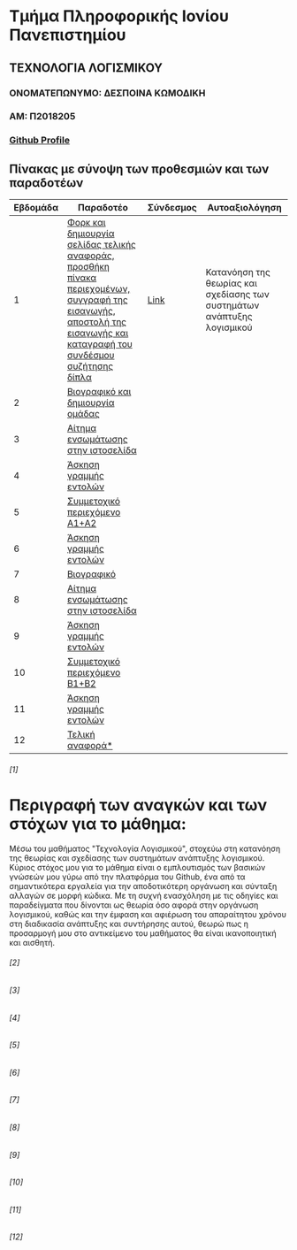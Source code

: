 # Τμήμα Πληροφορικής Ιονίου Πανεπιστημίου
## ΤΕΧΝΟΛΟΓΙΑ ΛΟΓΙΣΜΙΚΟΥ

### ΟΝΟΜΑΤΕΠΩΝΥΜΟ: ΔΕΣΠΟΙΝΑ ΚΩΜΟΔΙΚΗ
### ΑΜ: Π2018205
### [Github Profile](https://github.com/despina-komo)

## Πίνακας με σύνοψη των προθεσμιών και των παραδοτέων

| Εβδομάδα | Παραδοτέο | Σύνδεσμος  | Αυτοαξιολόγηση  |
| --- | --- | --- | --- |
| 1 | <a href="#1">Φορκ και δημιουργία σελίδας τελικής αναφοράς, προσθήκη πίνακα περιεχομένων, συγγραφή της εισαγωγής, αποστολή της εισαγωγής και καταγραφή του συνδέσμου συζήτησης δίπλα </a></sup>| [Link](https://github.com/courses-ionio/help/discussions/99)| Κατανόηση της θεωρίας και σχεδίασης των συστημάτων ανάπτυξης λογισμικού |
| 2 | <a href="#2">Βιογραφικό και δημιουργία ομάδας </a></sup> | | |
| 3 | <a href="#3">Αίτημα ενσωμάτωσης στην ιστοσελίδα </a></sup> | | |
| 4 | <a href="#4">Άσκηση γραμμής εντολών </a></sup>| | |
| 5 | <a href="#5">Συμμετοχικό περιεχόμενο A1+A2 </a></sup> | | |
| 6 | <a href="#6">Άσκηση γραμμής εντολών </a></sup>| | |
| 7 | <a href="#7">Βιογραφικό </a></sup>| | |
| 8 | <a href="#8">Αίτημα ενσωμάτωσης στην ιστοσελίδα </a></sup>| | |
| 9 | <a href="#9">Άσκηση γραμμής εντολών </a></sup> | | |
| 10 | <a href="#10">Συμμετοχικό περιεχόμενο B1+B2 </a></sup>| | |
| 11 | <a href="#11">Άσκηση γραμμής εντολών </a></sup> | | |
| 12 | <a href="#12">Τελική αναφορά* </a></sup>| | |

###### [1]
# Περιγραφή των αναγκών και των στόχων για το μάθημα:

Μέσω του μαθήματος "Τεχνολογία Λογισμικού", στοχεύω στη κατανόηση της θεωρίας και σχεδίασης των συστημάτων ανάπτυξης λογισμικού.
Κύριος στόχος μου για το μάθημα είναι ο εμπλουτισμός των βασικών γνώσεών μου γύρω από την πλατφόρμα του Github, ένα από τα σημαντικότερα εργαλεία για την αποδοτικότερη οργάνωση 
και σύνταξη αλλαγών σε μορφή κώδικα. Με τη συχνή ενασχόληση με τις οδηγίες και παραδείγματα που δίνονται ως θεωρία όσο αφορά στην οργάνωση λογισμικού, καθώς και την έμφαση και 
αφιέρωση του απαραίτητου χρόνου στη διαδικασία ανάπτυξης και συντήρησης αυτού, θεωρώ πως η προσαρμογή μου στο αντικείμενο του μαθήματος θα είναι ικανοποιητική και αισθητή.

###### [2]
###### [3]
###### [4]
###### [5]
###### [6]
###### [7]
###### [8]
###### [9]
###### [10]
###### [11]
###### [12]
